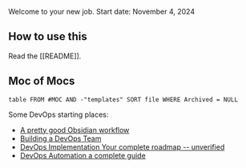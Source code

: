 Welcome to your new job.
Start date: November 4, 2024

## How to use this
Read the [[README]].

## Moc of Mocs
```dataview
table FROM #MOC AND -"templates" SORT file WHERE Archived = NULL
```
Some DevOps starting places:
- [A pretty good Obsidian workflow](https://www.thesoftwarelounge.com/how-to-use-obsidian-for-work/)
- [Building a DevOps Team](https://www.meteorops.com/blog/how-to-build-a-devops-team)
- [DevOps Implementation Your complete roadmap -- unverified](https://thectoclub.com/news/devops-implementation-roadmap/)
- [DevOps Automation a complete guide](https://thectoclub.com/development-devops/devops-automation/)
